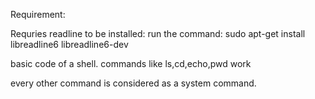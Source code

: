 Requirement:

Requries readline to be installed:
run the command:
sudo apt-get install libreadline6 libreadline6-dev

basic code of a shell.
commands like ls,cd,echo,pwd work

every other command is considered as a system command.
